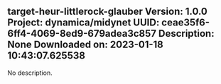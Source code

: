 target-heur-littlerock-glauber
Version: 1.0.0
Project: dynamica/midynet
UUID: ceae35f6-6ff4-4069-8ed9-679adea3c857
Description: None
Downloaded on: 2023-01-18 10:43:07.625538
--------------------------
No description.